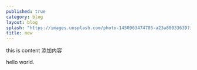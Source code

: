 ```yaml
---
published: true
category: blog
layout: blog
splash: "https://images.unsplash.com/photo-1450963474705-a23a88033639?ixlib=rb-0.3.5&q=80&fm=jpg&crop=entropy&s=85f4f57a8802afa6991f5966dcc06709"
title: new
---
```


this is content
添加内容

hello world.